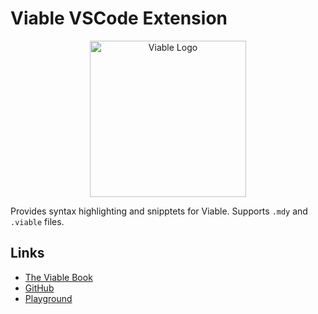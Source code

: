 # Viable VSCode Extension

<p align="center">
    <img alt="Viable Logo" height="250px" src="https://user-images.githubusercontent.com/14347895/157926614-8434c590-e810-494c-ac9d-3657e9aa4583.png">
</p>

Provides syntax highlighting and snipptets for Viable. 
Supports `.mdy` and `.viable` files.

## Links

- [The Viable Book](https://yoav-lavi.github.io/viable/book)
- [GitHub](https://github.com/yoav-lavi/viable)
- [Playground](https://viable-playground.vercel.app)